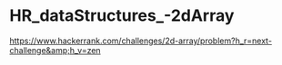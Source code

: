 # HR_dataStructures_-2dArray
https://www.hackerrank.com/challenges/2d-array/problem?h_r=next-challenge&amp;h_v=zen
